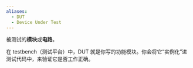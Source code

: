 ```yaml
---
aliases:
  - DUT
  - Device Under Test
---
```


被测试的**模块**或**电路**。

在 testbench（测试平台）中，DUT 就是你写的功能模块。你会将它“实例化”进测试代码中，来验证它是否工作正确。